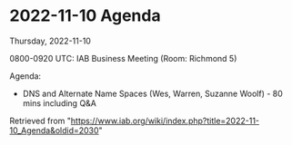 




2022-11-10 Agenda
=================





Thursday, 2022-11-10


0800-0920 UTC: IAB Business Meeting (Room: Richmond 5)


Agenda:



* DNS and Alternate Name Spaces (Wes, Warren, Suzanne Woolf) - 80 mins including Q&A






Retrieved from "<https://www.iab.org/wiki/index.php?title=2022-11-10_Agenda&oldid=2030>"


